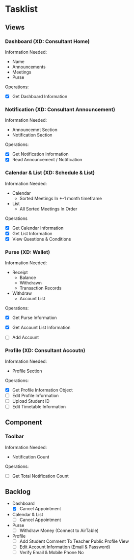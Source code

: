 # Tasklist

## Views

### Dashboard (XD: Consultant Home)

Information Needed:
- Name
- Announcements
- Meetings
- Purse

Operations:
- [x] Get Dashboard Information

### Notification (XD: Consultant Announcement)

Information Needed:
- Announcemnt Section
- Notification Section

Operations:
- [x] Get Notification Information
- [x] Read Announcement / Notification

### Calendar & List (XD: Schedule & List)

Information Needed:
- Calendar
    - Sorted Meetings In +-1 month timeframe
- List
    - All Sorted Meetings In Order

Operations
- [x] Get Calendar Information
- [x] Get List Information
- [x] View Questions & Conditions

### Purse (XD: Wallet)

Information Needed:
- Receipt
    - Balance
    - Withdrawn
    - Transaction Records
- Withdraw
    - Account List

Operations:
- [x] Get Purse Information
- [x] Get Account List Information
- [ ] Add Account


### Profile (XD: Consultant Accoutn)

Information Needed:
- Profile Section

Operations:
- [x] Get Profile Information Object
- [ ] Edit Profile Information
- [ ] Upload Student ID
- [ ] Edit Timetable Information

## Component

### Toolbar

Information Needed: 
- Notification Count

Operations:
- [ ] Get Total Notification Count

## Backlog

- Dashboard
    - [x] Cancel Appointment
- Calendar & List
    - [ ] Cancel Appointment
- Purse
    - [ ] Withdraw Money (Connect to AirTable)
- Profile
    - [ ] Add Student Comment To Teacher Public Profile View
    - [ ] Edit Account Information (Email & Password)
    - [ ] Verify Email & Mobile Phone No